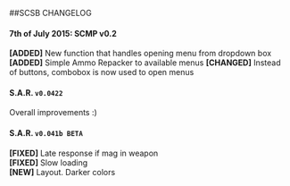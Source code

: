 ##SCSB CHANGELOG

#### 7th of July 2015: SCMP v0.2
**[ADDED]** New function that handles opening menu from dropdown box <br />
**[ADDED]** Simple Ammo Repacker to available menus
**[CHANGED]** Instead of buttons, combobox is now used to open menus <br />

#### S.A.R. `v0.0422`
Overall improvements :)

#### S.A.R. `v0.041b BETA`
**[FIXED]** Late response if mag in weapon<br />
**[FIXED]** Slow loading<br />
**[NEW]** Layout. Darker colors